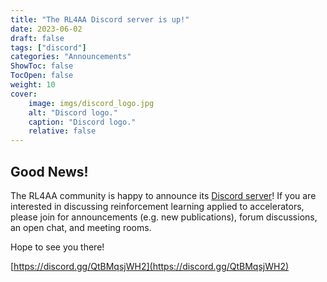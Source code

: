 ```yaml
---
title: "The RL4AA Discord server is up!"
date: 2023-06-02
draft: false
tags: ["discord"]
categories: "Announcements"
ShowToc: false
TocOpen: false
weight: 10
cover:
    image: imgs/discord_logo.jpg
    alt: "Discord logo."
    caption: "Discord logo."
    relative: false
---
```


## Good News!

The RL4AA community is happy to announce its [Discord server](https://discord.gg/QtBMqsjWH2)! If you are interested in discussing reinforcement learning applied to accelerators, please join for announcements (e.g. new publications), forum discussions, an open chat, and meeting rooms. 

Hope to see you there!

[https://discord.gg/QtBMqsjWH2](https://discord.gg/QtBMqsjWH2)
